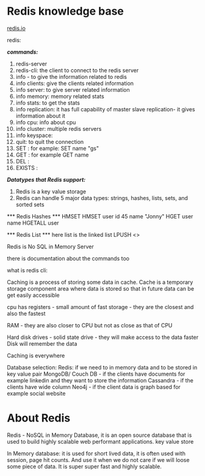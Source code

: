 # Redis knowledge base
[redis.io](https://redis.io/)

redis:

***commands:***
1. redis-server
2. redis-cli: the client to connect to the redis server
3. info - to give the information related to redis
4. info clients: give the clients related information
5. info server: to give server related information
6. info memory: memory related stats
7. info stats: to get the stats
8. info replication: it has full capability of master slave replication- it gives information about it
9. info cpu: info about cpu
10. info cluster: multiple redis servers
11. info keyspace: 
12. quit: to quit the connection
13. SET <key> <value> <options>: for eample: SET name "gs"
14. GET <key>: for example  GET name
15. DEL <key>:
16. EXISTS <key>:  


***Datatypes that Redis support:***
1. Redis is a key value storage
2. Redis can handle 5 major data types: strings, hashes, lists, sets, and sorted sets
  
*** Redis Hashes ***
HMSET <hash key> <key> <value>
HMSET user id 45 name "Jonny"
HGET user name
HGETALL user

*** Redis List ***
here list is the linked list
LPUSH <>

Redis is No SQL in Memory Server

there is documentation about the commands too


what is redis cli: 


Caching is a process of storing some data in cache. Cache is a temporary storage component area where data is stored so that in future data can be get easily accessible 

cpu has registers - small amount of fast storage - they are the closest and also the fastest 

RAM - they are also closer to CPU but not as close as that of CPU

Hard disk drives - solid state drive - they will make access to the data faster 
Disk will remember the data

Caching is everywhere

Database selection:
Redis: if we need to in memory data and to be stored in key value pair
MongoDB/ Couch DB - if the clients have documents for example linkedin and they want to store the information
Cassandra - if the clients have wide column
Neo4j - if the client data is graph based for example social website


# About Redis
Redis - NoSQL in Memory Database, it is an open source database that is used to build highly scalable web performant applications. 
key value store

In Memory database: it is used for short lived data, it is often used with session, page hit counts. And use it when we do not care if we will loose some piece of data. It is super super fast and highly scalable.


